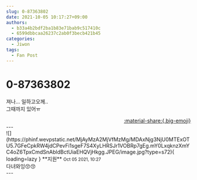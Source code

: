 ```yaml
---
slug: 0-87363802
date: 2021-10-05 10:17:27+09:00
authors:
  - b33a4b2bdf2ba1b83e71bab9c517410c
  - 6599dbbcaa26237c2ab0f3becb421b45
categories:
  - Jiwon
tags:
  - Fan Post
---
```


# 0-87363802

<div class="post-container" markdown="1">
<div class="content-container md-sidebar__scrollwrap" markdown="1">

져나... 일하고오께..<br>그때까지 있어ㅠ

</div>
</div>

<div style="text-align: right;" markdown="1">
<a href="https://weverse.io/fromis9/fanpost/0-87363802" style="text-align: right;">:material-share:{.big-emoji}</a>
</div>
---

<div class="comments-container md-sidebar__scrollwrap" markdown="1">
<div class="comment" markdown="1">
<div class='id-container' markdown="1">
![](https://phinf.wevpstatic.net/MjAyMzA2MjVfMzMg/MDAxNjg3NjU0MTExOTU5.7GFeCpkRW4jdCPevFi1sgeF7S4XyLHRSJr1VOBRp7gEg.mY0LxqknzXmYC4oZ6TpxCmdSnAbldBctUiaEHQVjHkgg.JPEG/image.jpg?type=s72){ loading=lazy }
**<span class="artist">지원</span>** <small>Oct 05 2021, 10:27</small><br>
</div>
<div class='comment-body' markdown="1">
다녀와잉😚😚
</div>
</div>
</div>
---
